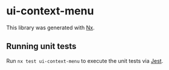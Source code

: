 # ui-context-menu

This library was generated with [Nx](https://nx.dev).

## Running unit tests

Run `nx test ui-context-menu` to execute the unit tests via [Jest](https://jestjs.io).

